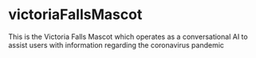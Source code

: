 # victoriaFallsMascot
This is the Victoria Falls Mascot which operates as a conversational AI to assist users with information regarding the coronavirus pandemic
